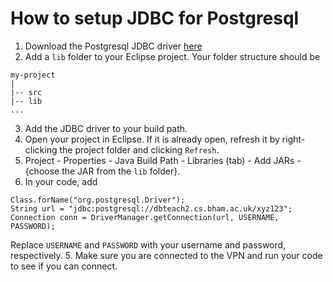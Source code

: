 How to setup JDBC for Postgresql
================================
1. Download the Postgresql JDBC driver [here][driver-link]
2. Add a `lib` folder to your Eclipse project. Your folder structure should be  

  ```
  my-project
  |
  |-- src
  |-- lib
  ...
  ```
3. Add the JDBC driver to your build path.
  1. Open your project in Eclipse. If it is already open, refresh it by right-clicking the project folder and clicking `Refresh`.
  2. Project - Properties - Java Build Path - Libraries (tab) - Add JARs - {choose the JAR from the `lib` folder}.
4. In your code, add  

  ```
  Class.forName("org.postgresql.Driver");
  String url = "jdbc:postgresql://dbteach2.cs.bham.ac.uk/xyz123";
  Connection conn = DriverManager.getConnection(url, USERNAME, PASSWORD);
  ```
  Replace `USERNAME` and `PASSWORD` with your username and password, respectively.
5. Make sure you are connected to the VPN and run your code to see if you can connect.

[driver-link]: https://jdbc.postgresql.org/download.html
